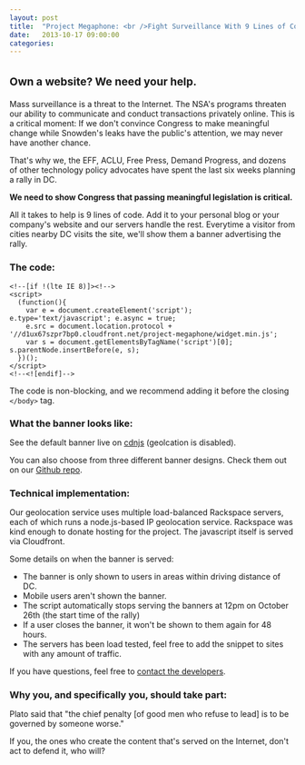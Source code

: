 ```yaml
---
layout: post
title:  "Project Megaphone: <br />Fight Surveillance With 9 Lines of Code"
date:   2013-10-17 09:00:00
categories: 
---
```


<p style="font-size:19px; font-weight: bold; padding: 15px 0 0px 0">Own a website? We need your help.</p>

Mass surveillance is a threat to the Internet. The NSA's programs threaten our ability to communicate and conduct transactions privately online. This is a critical moment: If we don't convince Congress to make meaningful change while Snowden's leaks have the public's attention, we may never have another chance.

That's why we, the EFF, ACLU, Free Press, Demand Progress, and dozens of other technology policy advocates have spent the last six weeks planning a rally in DC. 

<strong>We need to show Congress that passing meaningful legislation is critical.</strong>

All it takes to help is 9 lines of code. Add it to your personal blog or your company's website and our servers handle the rest. Everytime a visitor from cities nearby DC visits the site, we'll show them a banner advertising the rally.

### The code:

```
<!--[if !(lte IE 8)]><!-->
<script> 
  (function(){
    var e = document.createElement('script'); e.type='text/javascript'; e.async = true;
    e.src = document.location.protocol + '//d1ux67szpr7bp0.cloudfront.net/project-megaphone/widget.min.js';
    var s = document.getElementsByTagName('script')[0]; s.parentNode.insertBefore(e, s);
  })();
</script>
<!--<![endif]-->
```

The code is non-blocking, and we recommend adding it before the closing `</body>` tag.

<h3 style="margin-bottom:15px">What the banner looks like:</h3>

See the default banner live on <a href="http://cdnjs.com" target="_blank">cdnjs</a> (geolcation is disabled).

You can also choose from three different banner designs. Check them out on our <a href="https://github.com/tfrce/project-megaphone" target="_blank">Github repo</a>.

<h3 style="margin-bottom:15px">Technical implementation:</h3>

Our geolocation service uses multiple load-balanced Rackspace servers, each of which runs a node.js-based IP geolocation service. Rackspace was kind enough to donate hosting for the project. The javascript itself is served via Cloudfront.

Some details on when the banner is served:

* The banner is only shown to users in areas within driving distance of DC. 
* Mobile users aren't shown the banner.
* The script automatically stops serving the banners at 12pm on October 26th (the start time of the rally)
* If a user closes the banner, it won't be shown to them again for 48 hours.
* The servers has been load tested, feel free to add the snippet to sites with any amount of traffic.

If you have questions, feel free to <a href="mailto:sina@stopwatching.us" target="_blank">contact the developers</a>.

<h3 style="margin-bottom:15px">Why you, and specifically you, should take part:</h3>

Plato said that "the chief penalty [of good men who refuse to lead] is to be governed by someone worse." 

If you, the ones who create the content that's served on the Internet, don't act to defend it, who will?

